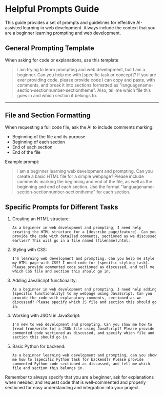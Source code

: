 # Helpful Prompts Guide

This guide provides a set of prompts and guidelines for effective AI-assisted learning in web development. Always include the context that you are a beginner learning prompting and web development.

## General Prompting Template

When asking for code or explanations, use this template:



> I am trying to learn prompting and web development, but I am a beginner. Can you help me with [specific task or concept]? If you are ever providing code, please provide code I can copy and paste, with comments, and break it into sections formatted as "languagename-section-sectionnumber-sectiontheme". Also, tell me which file this goes in and which section it belongs to.

---

## File and Section Formatting

When requesting a full code file, ask the AI to include comments marking:
- Beginning of the file and its purpose
- Beginning of each section
- End of each section
- End of the file

Example prompt:
> I am a beginner learning web development and prompting. Can you create a basic HTML file for a simple webpage? Please include comments marking the beginning and end of the file, as well as the beginning and end of each section. Use the format "languagename-section-sectionnumber-sectiontheme" for each section.


## Specific Prompts for Different Tasks

1. Creating an HTML structure:
   ```
   As a beginner in web development and prompting, I need help creating the HTML structure for a [describe page/feature]. Can you provide the code with detailed comments, sectioned as we discussed earlier? This will go in a file named [filename].html.
   ```

2. Styling with CSS:
   ```
   I'm learning web development and prompting. Can you help me style my HTML page with CSS? I need code for [specific styling task]. Please provide commented code sectioned as discussed, and tell me which CSS file and section this should go in.
   ```

3. Adding JavaScript functionality:
   ```
   As a beginner in web development and prompting, I need help adding [specific functionality] to my webpage using JavaScript. Can you provide the code with explanatory comments, sectioned as we discussed? Please specify which JS file and section this should go in.
   ```

4. Working with JSON in JavaScript:
   ```
   I'm new to web development and prompting. Can you show me how to [read from/write to] a JSON file using JavaScript? Please provide commented code sectioned as discussed, and specify which file and section this should go in.
   ```

5. Basic Python for backend:
   ```
   As a beginner learning web development and prompting, can you show me how to [specific Python task for backend]? Please provide commented Python code sectioned as discussed, and tell me which file and section this belongs in.
   ```

Remember to always specify that you are a beginner, ask for explanations when needed, and request code that is well-commented and properly sectioned for easy understanding and integration into your project.
